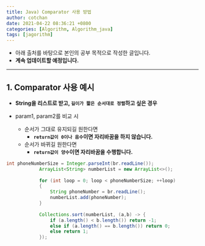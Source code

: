 ```yaml
---
title: Java) Comparator 사용 방법
author: cotchan
date: 2021-04-22 08:36:21 +0800
categories: [Algorithm, Algorithm_java]
tags: [jagorithm]     
---
```


+ 아래 출처를 바탕으로 본인의 공부 목적으로 작성한 글입니다.    
+ **계속 업데이트할 예정입니다.**

---

## 1. Comparator 사용 예시

+ **String을 리스트로 받고, `길이가 짧은 순서대로 정렬`하고 싶은 경우**

+ param1, param2를 비교 시 
  + 순서가 그대로 유지되길 원한다면 
      + **`return값이 0이나 음수`이면 자리바꿈을 하지 않습니다.**
  + 순서가 바뀌길 원한다면 
      + **`return값이 양수`이면 자리바꿈을 수행합니다.**

```java
int phoneNumberSize = Integer.parseInt(br.readLine());
			ArrayList<String> numberList = new ArrayList<>();
			
			for (int loop = 0; loop < phoneNumberSize; ++loop)
			{
				String phoneNumber = br.readLine();
				numberList.add(phoneNumber);
			}
			
			Collections.sort(numberList, (a,b) -> {
				if (a.length() < b.length()) return -1;
				else if (a.length() == b.length()) return 0;
				else return 1;				
			});
```

